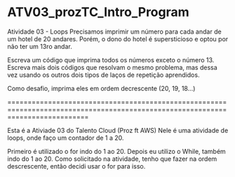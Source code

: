 # ATV03_prozTC_Intro_Program
Atividade 03 - Loops
Precisamos imprimir um número para cada andar de um hotel de 20 andares. Porém, o dono do hotel é supersticioso e optou por não ter um 13ro andar.

Escreva um código que imprima todos os números exceto o número 13.
Escreva mais dois códigos que resolvam o mesmo problema, mas dessa vez usando os outros dois tipos de laços de repetição aprendidos.

Como desafio, imprima eles em ordem decrescente (20, 19, 18...)

================================================================================================================================

Esta é a Ativiade 03 do Talento Cloud (Proz ft AWS)
Nele é uma atividade de loops, onde faço um contador de 1 a 20.

Primeiro é utilizado o for indo do 1 ao 20.
Depois eu utilizo o While, também indo do 1 ao 20.
Como solicitado na atividade, tenho que fazer na ordem descrescente, então decidi usar o for para isso.
